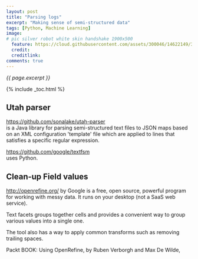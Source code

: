 ```yaml
---
layout: post
title: "Parsing logs"
excerpt: "Making sense of semi-structured data"
tags: [Python, Machine Learning]
image:
# pic silver robot white skin handshake 1900x500
  feature: https://cloud.githubusercontent.com/assets/300046/14622149/306629f0-0585-11e6-961a-dc8f60dadbf6.jpg
  credit: 
  creditlink: 
comments: true
---
```

<i>{{ page.excerpt }}</i>

{% include _toc.html %}


## Utah parser

https://github.com/sonalake/utah-parser<br />
is a Java library for parsing semi-structured text files to JSON maps
based on an XML configuration 'template' file
which are applied to lines that satisfies a specific regular expression.

https://github.com/google/textfsm<br />
uses Python.




## Clean-up Field values

http://openrefine.org/
by Google
is a free, open source, powerful program for working with messy data.
It runs on your desktop (not a SaaS web service).

Text facets groups together cells and provides a convenient way to group various
values into a single one.

The tool also has a way to apply common transforms such as removing trailing spaces.

Packt BOOK: 
Using OpenRefine, by Ruben Verborgh and Max De Wilde, 



